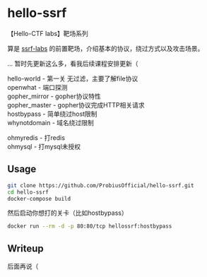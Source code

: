 # hello-ssrf
【Hello-CTF labs】靶场系列

算是 [ssrf-labs](https://github.com/ProbiusOfficial/ssrf-labs)  的前置靶场，介绍基本的协议，绕过方式以及攻击场景。

... 暂时先更新这么多，看我后续课程安排更新（

hello-world - 第一关 无过滤，主要了解file协议  
openwhat - 端口探测  
gopher_mirror - gopher协议特性  
gopher_master - gopher协议完成HTTP相关请求  
hostbypass - 简单绕过host限制  
whynotdomain - 域名绕过限制  
    
ohmyredis - 打redis  
ohmysql - 打mysql未授权  

## Usage

```bash
git clone https://github.com/ProbiusOfficial/hello-ssrf.git
cd hello-ssrf
docker-compose build
```
然后启动你想打的关卡（比如hostbypass）
```bash
docker run --rm -d -p 80:80/tcp hellossrf:hostbypass
```

## Writeup
后面再说（
